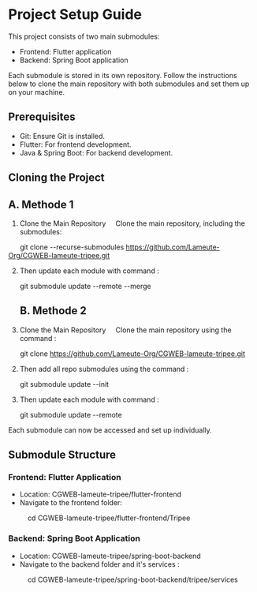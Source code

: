 # Project Setup Guide

This project consists of two main submodules:
- Frontend: Flutter application
- Backend: Spring Boot application

Each submodule is stored in its own repository. Follow the instructions below to clone the main repository with both submodules and set them up on your machine.

## Prerequisites
- Git: Ensure Git is installed.
- Flutter: For frontend development. 
- Java & Spring Boot: For backend development. 

## Cloning the Project
   ## A. Methode 1
1. Clone the Main Repository  
   Clone the main repository, including the submodules:

      git clone --recurse-submodules https://github.com/Lameute-Org/CGWEB-lameute-tripee.git
   

2. Then update each module with command :

   git submodule update --remote --merge

   ## B. Methode 2
1. Clone the Main Repository  
   Clone the main repository using the command :

      git clone https://github.com/Lameute-Org/CGWEB-lameute-tripee.git
   

2. Then add all repo submodules using the command :

   git submodule update --init

3. Then update each module with command :

   git submodule update --remote
   
Each submodule can now be accessed and set up individually.

## Submodule Structure

### Frontend: Flutter Application

- Location: CGWEB-lameute-tripee/flutter-frontend
- Navigate to the frontend folder:

          cd CGWEB-lameute-tripee/flutter-frontend/Tripee
  

### Backend: Spring Boot Application

- Location: CGWEB-lameute-tripee/spring-boot-backend
- Navigate to the backend folder and it's services :

          cd CGWEB-lameute-tripee/spring-boot-backend/tripee/services
    
